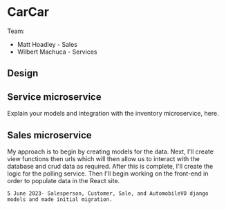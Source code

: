# CarCar

Team:

* Matt Hoadley - Sales
* Wilbert Machuca - Services

## Design

## Service microservice

Explain your models and integration with the inventory
microservice, here.

## Sales microservice

My approach is to begin by creating models for the data. Next, I'll create view functions then urls which will then allow us to interact with the database and crud data as required. After this is complete, I'll create the logic for the polling service. Then I'll begin working on the front-end in order to populate data in the React site.

    5 June 2023- Salesperson, Customer, Sale, and AutomobileVO django models and made initial migration.
